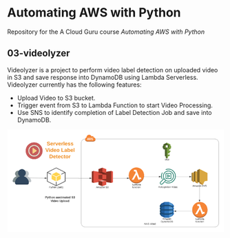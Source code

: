 # Automating AWS with Python
Repository for the A Cloud Guru course *Automating AWS with Python*

## 03-videolyzer
Videolyzer is a project to perform video label detection on uploaded video in S3 and save response into DynamoDB using
Lambda Serverless.
Videolyzer currently has the following features:
- Upload Video to S3 bucket.
- Trigger event from S3 to Lambda Function to start Video Processing.
- Use SNS to identify completion of Label Detection Job and save into DynamoDB.

 ![Screenshot](VideoLabelDetector_Arc_Diagram.png)
